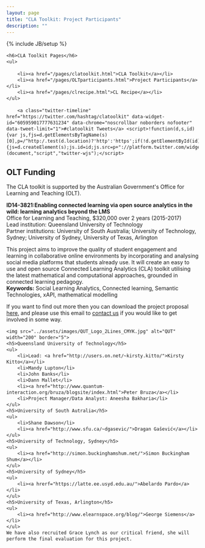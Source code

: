 ```yaml
---
layout: page
title: "CLA Toolkit: Project Participants"
description: ""
---
```

{% include JB/setup %}

<div class="sidebarnav">

	<h6>CLA Toolkit Pages</h6>
	<ul>

		<li><a href="/pages/clatoolkit.html">CLA Toolkit</a></li>
		<li><a href="/pages/OLTparticipants.html">Project Participants</a></li>
		<li><a href="/pages/clrecipe.html">CL Recipe</a></li>
	</ul>

        <a class="twitter-timeline" href="https://twitter.com/hashtag/clatoolkit" data-widget-id="605959017777631234" data-chrome="noscrollbar noborders nofooter" data-tweet-limit="1">#clatoolkit Tweets</a> <script>!function(d,s,id){var js,fjs=d.getElementsByTagName(s)[0],p=/^http:/.test(d.location)?'http':'https';if(!d.getElementById(id)){js=d.createElement(s);js.id=id;js.src=p+"://platform.twitter.com/widgets.js";fjs.parentNode.insertBefore(js,fjs);}}(document,"script","twitter-wjs");</script>
</div>

<h2>OLT Funding</h2>
<p>The CLA toolkit is supported by the Australian Government's Office for Learning and Teaching (OLT). 
	<p><b>ID14-3821:Enabling connected learning via open source analytics in the wild: learning analytics beyond the LMS</b><br>
			Office for Learning and Teaching, $320,000 over 2 years (2015-2017)<br>
			Lead institution: Queensland University of Technology<br>
			Partner institutions: University of South Australia; University of Technology, Sydney; University of Sydney, University of Texas, Arlington<br>
	<p>
		This project aims to improve the quality of student engagement and learning in collaborative online environments by incorporating and analysing social media platforms that students already use. It will create an easy to use and open source Connected Learning Analytics (CLA) toolkit utilising the latest mathematical and computational approaches, grounded in connected learning pedagogy.
		<br>
		<b>Keywords:</b> Social Learning Analytics, Connected learning, Semantic Technologies, xAPI, mathematical modelling
	</p>
	<p>
		If you want to find out more then you can download the project proposal <a href="../assets/papers/prop.id.qut.kitto.2014-front.pdf">here</a>, and please use this email to <a href="mailto:CLAtoolkitemail">contact us</a> if you would like to get involved in some way. 
	</p>

	<img src="../assets/images/QUT_Logo_2Lines_CMYK.jpg" alt="QUT" width="200" border="5">
	<h5>Queensland University of Technology</h5>
	<ul>
		<li>Lead: <a href="http://users.on.net/~kirsty.kitto/">Kirsty Kitto</a></li>
		<li>Mandy Lupton</li>
		<li>John Banks</li>
		<li>Dann Mallet</li>
		<li><a href="http://www.quantum-interaction.org/bruza/blogsite/index.html">Peter Bruza</a></li>
		<li>Project Manager/Data Analyst: Aneesha Bakharia</li>
	</ul>
	<h5>University of South Autralia</h5>
	<ul>
		<li>Shane Dawson</li>
		<li><a href="http://www.sfu.ca/~dgasevic/">Dragan Gašević</a></li>
	</ul>
	<h5>University of Technology, Sydney</h5>
	<ul>
		<li><a href="http://simon.buckinghamshum.net/">Simon Buckingham Shum</a></li>
	</ul>
	<h5>University of Sydney</h5>
	<ul>
		<li><a hrerf="https://latte.ee.usyd.edu.au/">Abelardo Pardo</a></li>
	</ul>
	<h5>University of Texas, Arlington</h5>
	<ul>
		<li><a href="http://www.elearnspace.org/blog/">George Siemens</a></li>
	</ul>
	We have also recruited Grace Lynch as our critical friend, she will perform the final evaluation for this project.

